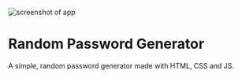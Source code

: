 ![screenshot of app](https://i.imgur.com/Pj1z6OA.png)

# Random Password Generator

A simple, random password generator made with HTML, CSS and JS.
